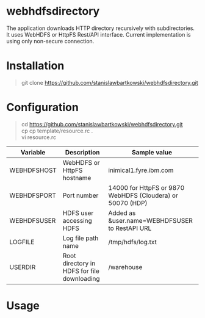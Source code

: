 # webhdfsdirectory

The application downloads HTTP directory recursively with subdirectories. It uses WebHDFS or HttpFS Rest/API interface. Current implementation is using only non-secure connection.

# Installation 

> git clone https://github.com/stanislawbartkowski/webhdfsdirectory.git

# Configuration

> cd https://github.com/stanislawbartkowski/webhdfsdirectory.git<br>
> cp cp template/resource.rc .<br>
> vi resource.rc

| Variable | Description | Sample value
| ----- | ----- | ------ |
| WEBHDFSHOST | WebHDFS or HttpFS hostname | inimical1.fyre.ibm.com
| WEBHDFSPORT | Port number | 14000 for HttpFS or 9870 WebHDFS (Cloudera) or 50070 (HDP)
| WEBHDFSUSER | HDFS user accessing HDFS | Added as &user.name=WEBHDFSUSER to RestAPI URL
| LOGFILE | Log file path name | /tmp/hdfs/log.txt
| USERDIR | Root directory in HDFS for file downloading | /warehouse

# Usage 


